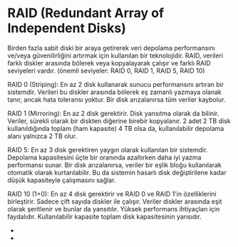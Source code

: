 # RAID (Redundant Array of Independent Disks)
Birden fazla sabit diski bir araya getirerek veri depolama performansını ve/veya güvenilirliğini artırmak için kullanılan bir teknolojidir.
RAID, verileri farklı diskler arasında bölerek veya kopyalayarak çalışır ve farklı RAID seviyeleri vardır. (önemli seviyeler: RAID 0, RAID 1, RAID 5, RAID 10)

RAID 0 (Striping): En az 2 disk kullanarak sunucu performansını artıran bir sistemdir. 
Verileri bu diskler arasında bölerek eş zamanlı yazmaya olanak tanır, ancak hata toleransı yoktur. Bir disk arızalanırsa tüm veriler kaybolur.

RAID 1 (Mirroring): En az 2  disk gerektirir. Disk yansıtma olarak da bilinir. Veriler, sürekli olarak bir diskten diğerine birebir kopyalanır.
2 adet 2 TB disk kullanıldığında toplam (ham kapasite) 4 TB olsa da, kullanılabilir depolama alanı yalnızca 2 TB olur.

RAID 5: En az 3 disk gerektiren yaygın olarak kullanılan bir sistemdir. Depolama kapasitesini üçte bir oranında azaltırken daha iyi yazma performansı sunar. 
Bir disk arızalanırsa, veriler bir eşlik bloğu kullanılarak otomatik olarak kurtarılabilir.
Bu da sistemin hasarlı disk değiştirilene kadar düşük kapasiteyle çalışmasını sağlar.

RAID 10 (1+0): En az 4 disk gerektirir ve RAID 0 ve RAID 1'in özelliklerini birleştirir. Sadece çift sayıda diskler ile çalışır.
Veriler diskler arasında eşit olarak şeritlenir ve bunlar da yansıtılır. Yüksek performans ihtiyaçları için faydalıdır. Kullanılabilir kapasite toplam disk kapasitesinin yarısıdır.

-
-